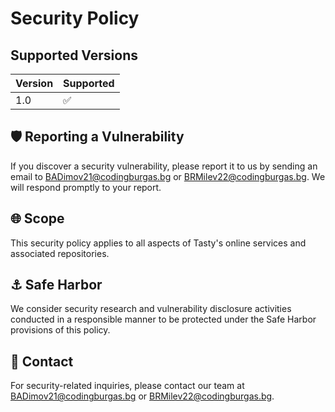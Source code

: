 # Security Policy

## Supported Versions

| Version | Supported          |
| ------- | ------------------ |
| 1.0     |  ✅                |

## 🛡️ Reporting a Vulnerability

If you discover a security vulnerability, please report it to us by sending an email to BADimov21@codingburgas.bg or BRMilev22@codingburgas.bg. We will respond promptly to your report.

## 🌐 Scope

This security policy applies to all aspects of Tasty's online services and associated repositories.

## ⚓ Safe Harbor

We consider security research and vulnerability disclosure activities conducted in a responsible manner to be protected under the Safe Harbor provisions of this policy.

## 📧 Contact

For security-related inquiries, please contact our team at BADimov21@codingburgas.bg or BRMilev22@codingburgas.bg.
